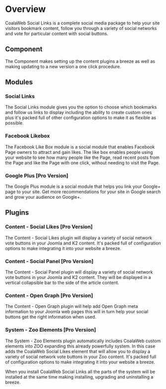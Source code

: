 # Overview

CoalaWeb Social Links is a complete social media package to help your site 
visitors bookmark content, follow you through a variety of social networks and 
vote for particular content with social buttons.

## Component

The Component makes setting up the content plugins a breeze as well as making 
updating to a new version a one click procedure.

## Modules

### Social Links

The Social Links module gives you the option to choose which bookmarks and 
follow us links to display including the ability to create custom ones plus it's
packed full of other configuration options to make it as flexible as possible.

### Facebook Likebox

The Facebook Like Box module is a social module that enables Facebook Page 
owners to attract and gain likes. The like box enables people using your website
to see how many people like the Page, read recent posts from the Page and like 
the Page with one click, without needing to visit the Page.

### Google Plus \[Pro Version\]

The Google Plus module is a social module that helps you link your Google+
page to your site. Get more recommendations for your site in Google search and 
grow your audience on Google+.

## Plugins

### Content - Social Likes \[Pro Version\]

The Content - Social Likes plugin will display a variety of social network vote 
buttons in your Joomla and K2 content. It's packed full of configuration options 
to make integrating it into your website a breeze.

### Content - Social Panel \[Pro Version\]

The Content - Social Panel plugin will display a variety of social network vote 
buttons in your Joomla and K2 content. They will be displayed in a 
vertical collapsible bar to the side of the article content.

### Content - Open Graph \[Pro Version\]

The Content - Open Graph plugin will help add Open Graph meta information 
to your Joomla web pages this will in turn help your social buttons get the 
right information when used.

### System - Zoo Elements \[Pro Version\]

The System - Zoo Elements plugin automatically includes CoalaWeb custom elements 
into ZOO expanding this already powerfully system. In this case adds the 
CoalaWeb Social Likes element that will allow you to display a variety of social 
network vote buttons in your Zoo content. It's packed full of configuration 
options to make integrating it into your website a breeze.

<span class="tip" markdown="1">When you install CoalaWeb Social Links all the 
parts of the system will be installed at the same time making installing, 
upgrading and uninstalling a breeze.</span>